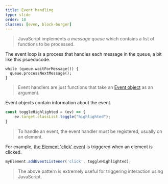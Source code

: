 ```yaml
---
title: Event handling
type: slide
order: 18
classes: [even, block-burger]
---
```


> JavaScript implements a *message queue* which contains a list of functions to be processed.

The event loop is a process that handles each message in the queue, a bit like this psuedocode.

```text
while (queue.waitForMessage()) {
  queue.processNextMessage();
}
```

> Event handlers are just functions that take an [Event object](https://developer.mozilla.org/en-US/docs/Web/API/Event) as an argument.

Event objects contain information about the event.

```js
const toggleHighlighted = (ev) => {
    ev.target.classList.toggle("highlighted");
}
```


> To handle an event, the event handler must be registered, usually on an element.

For example, [the Element 'click' event](https://developer.mozilla.org/en-US/docs/Web/API/Element/click_event) is triggered when an element is clicked.


```js
myElement.addEventListener('click', toggleHighlighted);
```

> The above pattern is extremely useful for triggering interaction using JavaScript.